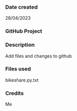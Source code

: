 
### Date created
28/04/2023 

### GitHub Project

### Description
Add files and changes to github

### Files used
bikeshare.py.txt

### Credits
Me

